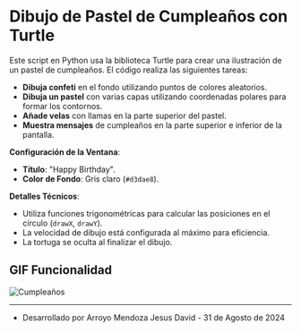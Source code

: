 # Dibujo de Pastel de Cumpleaños con Turtle

Este script en Python usa la biblioteca Turtle para crear una ilustración de un pastel de cumpleaños. El código realiza las siguientes tareas:

- **Dibuja confeti** en el fondo utilizando puntos de colores aleatorios.
- **Dibuja un pastel** con varias capas utilizando coordenadas polares para formar los contornos.
- **Añade velas** con llamas en la parte superior del pastel.
- **Muestra mensajes** de cumpleaños en la parte superior e inferior de la pantalla.

**Configuración de la Ventana**:
- **Título**: "Happy Birthday".
- **Color de Fondo**: Gris claro (`#d3dae8`).

**Detalles Técnicos**:
- Utiliza funciones trigonométricas para calcular las posiciones en el círculo (`drawX`, `drawY`).
- La velocidad de dibujo está configurada al máximo para eficiencia.
- La tortuga se oculta al finalizar el dibujo.

## GIF Funcionalidad

![Cumpleaños](assets/cumpleaños.gif)

---
* Desarrollado por Arroyo Mendoza Jesus David - 31 de Agosto de 2024